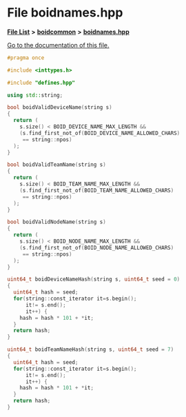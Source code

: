 
# File boidnames.hpp

[**File List**](files.md) **>** [**boidcommon**](dir_1379e245553e8cc39a16063d19589c5a.md) **>** [**boidnames.hpp**](boidnames_8hpp.md)

[Go to the documentation of this file.](boidnames_8hpp.md) 


````cpp
#pragma once

#include <inttypes.h>

#include "defines.hpp"

using std::string;

bool boidValidDeviceName(string s)
{
  return (
    s.size() < BOID_DEVICE_NAME_MAX_LENGTH &&
    (s.find_first_not_of(BOID_DEVICE_NAME_ALLOWED_CHARS)
     == string::npos)
  );
}

bool boidValidTeamName(string s)
{
  return (
    s.size() < BOID_TEAM_NAME_MAX_LENGTH &&
    (s.find_first_not_of(BOID_TEAM_NAME_ALLOWED_CHARS)
     == string::npos)
  );
}

bool boidValidNodeName(string s)
{
  return (
    s.size() < BOID_NODE_NAME_MAX_LENGTH &&
    (s.find_first_not_of(BOID_NODE_NAME_ALLOWED_CHARS)
     == string::npos)
  );
}

uint64_t boidDeviceNameHash(string s, uint64_t seed = 0)
{
  uint64_t hash = seed;
  for(string::const_iterator it=s.begin();
      it!= s.end();
      it++) {
    hash = hash * 101 + *it;
  }
  return hash;
}

uint64_t boidTeamNameHash(string s, uint64_t seed = 7)
{
  uint64_t hash = seed;
  for(string::const_iterator it=s.begin();
      it!= s.end();
      it++) {
    hash = hash * 101 + *it;
  }
  return hash;
}
````

